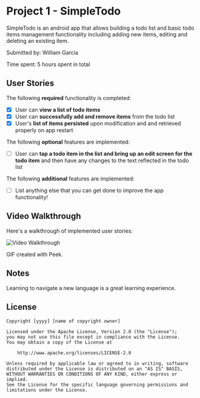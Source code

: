 # Project 1 - SimpleTodo

SimpleTodo is an android app that allows building a todo list and basic todo items management functionality including adding new items, editing and deleting an existing item.

Submitted by: William Garcia

Time spent: 5 hours spent in total

## User Stories

The following **required** functionality is completed:

* [X] User can **view a list of todo items**
* [X] User can **successfully add and remove items** from the todo list
* [X] User's **list of items persisted** upon modification and and retrieved properly on app restart

The following **optional** features are implemented:

* [ ] User can **tap a todo item in the list and bring up an edit screen for the todo item** and then have any changes to the text reflected in the todo list

The following **additional** features are implemented:

* [ ] List anything else that you can get done to improve the app functionality!

## Video Walkthrough

Here's a walkthrough of implemented user stories:

<img src=![SimpleToDo_wakthrough](https://user-images.githubusercontent.com/20716315/150714541-435b232f-b49c-4471-a1da-debec9d540e5.gif)
 title='Video Walkthrough' width='' alt='Video Walkthrough' />

GIF created with Peek.

## Notes
Learning to navigate a new language is a great learning experience.

## License

    Copyright [yyyy] [name of copyright owner]

    Licensed under the Apache License, Version 2.0 (the "License");
    you may not use this file except in compliance with the License.
    You may obtain a copy of the License at

        http://www.apache.org/licenses/LICENSE-2.0

    Unless required by applicable law or agreed to in writing, software
    distributed under the License is distributed on an "AS IS" BASIS,
    WITHOUT WARRANTIES OR CONDITIONS OF ANY KIND, either express or implied.
    See the License for the specific language governing permissions and
    limitations under the License.
